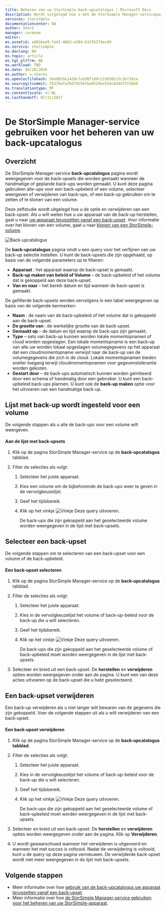 ```yaml
---
title: Beheren van uw StorSimple-back-upcatalogus | Microsoft Docs
description: Wordt uitgelegd hoe u met de StorSimple Manager-servicepagina back-upcatalogus lijst, selecteert en back-upsets voor een volume verwijderen.
services: storsimple
documentationcenter: NA
author: SharS
manager: carmonm
editor: 
ms.assetid: ad81bee9-fe43-40b3-a384-b15fb274ecd9
ms.service: storsimple
ms.devlang: NA
ms.topic: article
ms.tgt_pltfrm: NA
ms.workload: TBD
ms.date: 04/28/2016
ms.author: v-sharos
ms.openlocfilehash: 5ee9855e1428c7a2d871d9c215d302c5c3b7101a
ms.sourcegitcommit: f537befafb079256fba0529ee554c034d73f36b0
ms.translationtype: MT
ms.contentlocale: nl-NL
ms.lasthandoff: 07/11/2017
---
```

# <a name="use-the-storsimple-manager-service-to-manage-your-backup-catalog"></a>De StorSimple Manager-service gebruiken voor het beheren van uw back-upcatalogus
## <a name="overview"></a>Overzicht
De StorSimple Manager-service **back-upcatalogus** pagina wordt weergegeven voor de back-upsets die worden gemaakt wanneer de handmatige of geplande back-ups worden gemaakt. U kunt deze pagina gebruiken alle-ups voor een back-upbeleid of een volume, selecteer weergeven of verwijderen van back-ups, of een back-up gebruiken om te zetten of te klonen van een volume.

Deze zelfstudie wordt uitgelegd hoe u de optie en verwijderen van een back-upset. Als u wilt weten hoe u uw apparaat van de back-up herstellen, gaat u naar [uw apparaat terugzetten vanaf een back-upset](storsimple-restore-from-backup-set.md). Voor informatie over het klonen van een volume, gaat u naar [klonen van een StorSimple-volume](storsimple-clone-volume.md).

![Back-upcatalogus](./media/storsimple-manage-backup-catalog/backupcatalog.png) 

De **back-upcatalogus** pagina vindt u een query voor het verfijnen van uw back-up selectie instellen. U kunt de back-upsets die zijn opgehaald, op basis van de volgende parameters op te filteren:

* **Apparaat** : het apparaat waarop de back-upset is gemaakt.
* **Back-up maken van beleid of Volume** – de back-upbeleid of het volume dat is gekoppeld aan deze back-upset.
* **Van en naar** – het bereik datum en tijd wanneer de back-upset is gemaakt.

De gefilterde back-upsets worden vervolgens in een tabel weergegeven op basis van de volgende kenmerken:

* **Naam** : de naam van de back-upbeleid of het volume dat is gekoppeld aan de back-upset.
* **De grootte van** : de werkelijke grootte van de back-upset.
* **Gemaakt op** – de datum en tijd waarop de back-ups zijn gemaakt. 
* **Type** – sets van back-up kunnen worden lokale momentopnamen of cloud worden opgeslagen. Een lokale momentopname is een back-up van alle uw worden lokaal opgeslagen volumegegevens op het apparaat dat een cloudmomentopname verwijst naar de back-up van de volumegegevens die zich in de cloud. Lokale momentopnamen bieden sneller toegang terwijl cloudmomentopnamen voor gegevenstolerantie worden gekozen.
* **Gestart door** – de back-ups automatisch kunnen worden geïnitieerd door een schema of handmatig door een gebruiker. U kunt een back-upbeleid back-ups plannen. U kunt ook de **back-up maken** optie voor het uitvoeren van een handmatige back-up.

## <a name="list-backup-sets-for-a-volume"></a>Lijst met back-up wordt ingesteld voor een volume
De volgende stappen als u alle de back-ups voor een volume wilt weergeven.

#### <a name="to-list-backup-sets"></a>Aan de lijst met back-upsets
1. Klik op de pagina StorSimple Manager-service op de **back-upcatalogus** tabblad.
2. Filter de selecties als volgt:
   
   1. Selecteer het juiste apparaat.
   2. Kies een volume om de bijbehorende de back-ups weer te geven in de vervolgkeuzelijst.
   3. Geef het tijdsbereik.
   4. Klik op het vinkje ![Vinkje](./media/storsimple-manage-backup-catalog/HCS_CheckIcon.png) Deze query uitvoeren.
      
      De back-ups die zijn gekoppeld aan het geselecteerde volume worden weergegeven in de lijst met back-upsets.

## <a name="select-a-backup-set"></a>Selecteer een back-upset
De volgende stappen om te selecteren van een back-upset voor een volume of de back-upbeleid.

#### <a name="to-select-a-backup-set"></a>Een back-upset selecteren
1. Klik op de pagina StorSimple Manager-service op de **back-upcatalogus** tabblad.
2. Filter de selecties als volgt:
   
   1. Selecteer het juiste apparaat.
   2. Kies in de vervolgkeuzelijst het volume of back-up-beleid voor de back-up die u wilt selecteren.
   3. Geef het tijdsbereik.
   4. Klik op het vinkje ![Vinkje](./media/storsimple-manage-backup-catalog/HCS_CheckIcon.png) Deze query uitvoeren.
      
      De back-ups die zijn gekoppeld aan het geselecteerde volume of back-upbeleid moet worden weergegeven in de lijst met back-upsets.
3. Selecteer en breid uit een back-upset. De **herstellen** en **verwijderen** opties worden weergegeven onder aan de pagina. U kunt een van deze acties uitvoeren op de back-upset die u hebt geselecteerd.

## <a name="delete-a-backup-set"></a>Een back-upset verwijderen
Een back-up verwijderen als u niet langer wilt bewaren van de gegevens die zijn gekoppeld. Voer de volgende stappen uit als u wilt verwijderen van een back-upset.

#### <a name="to-delete-a-backup-set"></a>Een back-upset verwijderen
1. Klik op de pagina StorSimple Manager-service op de **back-upcatalogus tabblad**.
2. Filter de selecties als volgt:
   
   1. Selecteer het juiste apparaat.
   2. Kies in de vervolgkeuzelijst het volume of back-up-beleid voor de back-up die u wilt selecteren.
   3. Geef het tijdsbereik.
   4. Klik op het vinkje ![Vinkje](./media/storsimple-manage-backup-catalog/HCS_CheckIcon.png) Deze query uitvoeren.
      
      De back-ups die zijn gekoppeld aan het geselecteerde volume of back-upbeleid moet worden weergegeven in de lijst met back-upsets.
3. Selecteer en breid uit een back-upset. De **herstellen** en **verwijderen** opties worden weergegeven onder aan de pagina. Klik op **Verwijderen**.
4. U wordt gewaarschuwd wanneer het verwijderen is uitgevoerd en wanneer het met succes is voltooid. Nadat de verwijdering is voltooid, kunt u de query op deze pagina vernieuwen. De verwijderde back-upset wordt niet meer weergegeven in de lijst met back-upsets.

## <a name="next-steps"></a>Volgende stappen
* Meer informatie over hoe [gebruik van de back-upcatalogus uw apparaat terugzetten vanaf een back-upset](storsimple-restore-from-backup-set.md).
* Meer informatie over hoe [de StorSimple Manager-service gebruiken voor het beheren van uw StorSimple-apparaat](storsimple-manager-service-administration.md).

